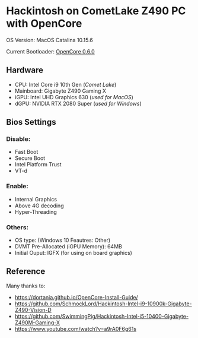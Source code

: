 # Hackintosh on CometLake Z490 PC with OpenCore

OS Version: MacOS Catalina 10.15.6

Current Bootloader: [OpenCore 0.6.0](https://github.com/acidanthera/OpenCorePkg/releases/tag/0.6.0)

## Hardware

-   CPU: Intel Core i9 10th Gen (_Comet Lake_)
-   Mainboard: Gigabyte Z490 Gaming X
-   iGPU: Intel UHD Graphics 630 (_used for MacOS_)
-   dGPU: NVIDIA RTX 2080 Super (_used for Windows_)

## Bios Settings

### Disable:

-   Fast Boot
-   Secure Boot
-   Intel Platform Trust
-   VT-d

### Enable:

-   Internal Graphics
-   Above 4G decoding
-   Hyper-Threading

### Others:

-   OS type: (Windows 10 Feautres: Other)
-   DVMT Pre-Allocated (iGPU Memory): 64MB
-   Initial Ouput: IGFX (for using on board graphics)

## Reference

Many thanks to:

-   https://dortania.github.io/OpenCore-Install-Guide/
-   https://github.com/SchmockLord/Hackintosh-Intel-i9-10900k-Gigabyte-Z490-Vision-D
-   https://github.com/SwimmingPig/Hackintosh-Intel-i5-10400-Gigabyte-Z490M-Gaming-X
-   https://www.youtube.com/watch?v=a9rA0F6g61s
